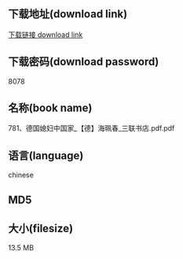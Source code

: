 ## 下载地址(download link)
[下载链接 download link](https://tutu365.netlify.app/?s=781%E3%80%81%E5%BE%B7%E5%9B%BD%E5%AA%B3%E5%A6%87%E4%B8%AD%E5%9B%BD%E5%AE%B6_%E3%80%90%E5%BE%B7%E3%80%91%E6%B5%B7%E7%8F%AE%E6%98%A5_%E4%B8%89%E8%81%94%E4%B9%A6%E5%BA%97.pdf)

## 下载密码(download password)
8078

## 名称(book name)
781、德国媳妇中国家_【德】海珮春_三联书店.pdf.pdf

## 语言(language)
chinese

## MD5


## 大小(filesize)
13.5 MB
